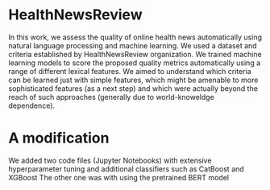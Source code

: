 # HealthNewsReview
In this work, we assess the quality of online health news automatically using natural language processing and machine learning. 
We used a dataset and criteria established by HealthNewsReview organization. 
We trained machine learning models to score the proposed quality metrics automatically using a range of different lexical features. 
We aimed to understand which criteria can be learned just with simple features, which might be amenable to more sophisticated features (as a next step) and which were actually beyond the reach of such approaches (generally due to world-knoweldge dependence).

# A modification
We added two code files (Jupyter Notebooks) with extensive hyperparameter tuning and additional classifiers such as CatBoost and XGBoost
The other one was with using the pretrained BERT model
